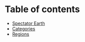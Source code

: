 # Table of contents

* [Spectator Earth](README.md)
* [Categories](categories.md)
* [Regions](regions.md)
